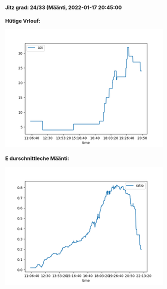 ### Jitz grad: 24/33 (Määnti, 2022-01-17 20:45:00

### Hütige Vrlouf:
![Graph](Today.png)

### E durschnittleche Määnti:
![Graph](Määnti.png)